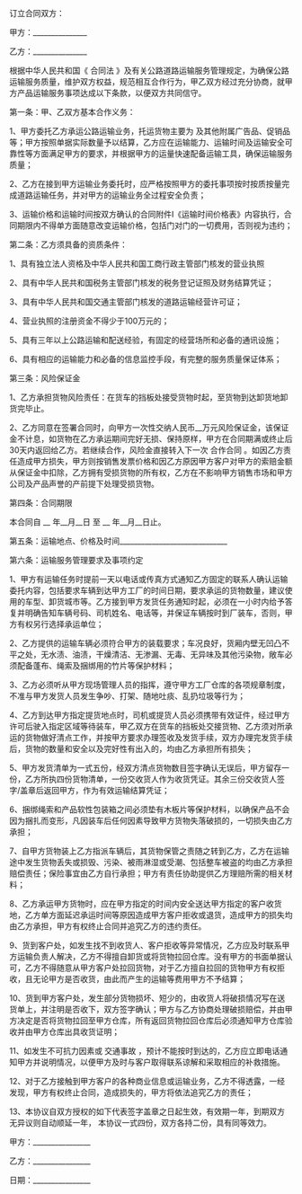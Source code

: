 
 


订立合同双方：


甲方：_______________


乙方：_______________


根据中华人民共和国《
合同法
》及有关公路道路运输服务管理规定，为确保公路运输服务质量，维护双方权益，规范相互合作行为，甲乙双方经过充分协商，就甲方产品运输服务事项达成以下条款，以便双方共同信守。


第一条：甲、乙双方基本合作义务：


1、甲方委托乙方承运公路运输业务，托运货物主要为 及其他附属广告品、促销品等；甲方按照单据实际数量予以结算，乙方应在运输能力、运输时间及运输安全可靠性等方面满足甲方的要求，并根据甲方的运量快速配备运输工具，确保运输服务质量；


2、乙方在接到甲方运输业务委托时，应严格按照甲方的委托事项按时按质按量完成道路运输任务，并对甲方的运输业务全过程安全负责；


3、运输价格和运输时间按双方确认的合同附件I《运输时间价格表》内容执行，合同期限内不得单方面随意改变运输价格，包括门对门的一切费用，否则视为违约；


第二条：乙方须具备的资质条件：


1、具有独立法人资格及中华人民共和国工商行政主管部门核发的营业执照


2、具有中华人民共和国税务主管部门核发的税务登记证照及财务结算凭证；


3、具有中华人民共和国交通主管部门核发的道路运输经营许可证；


4、营业执照的注册资金不得少于100万元的；


5、具有三年以上公路运输和配送经验，有固定的经营场所和必备的通讯设施；


6、具有相应的运输能力和必备的信息监控手段，有完整的服务质量保证体系；


第三条：风险保证金


1、乙方承担货物风险责任：在货车的挡板处接受货物时起，至货物到达卸货地卸货完毕止。


2、乙方同意在签署合同时，向甲方一次性交纳人民币__万元风险保证金，该保证金不计息，如货物在乙方承运期间完好无损、保持原样，甲方在合同期满或终止后30天内返回给乙方。若继续合作，风险金直接转入下一次
合作合同
。如因乙方责任造成甲方损失，甲方则按销售发票价格和因乙方原因甲方客户对甲方的索赔金额从保证金中扣除，乙方拥有受损货物的所有权，乙方在不影响甲方销售市场和甲方公司及产品声誉的产前提下处理受损货物。


第四条：合同期限


本合同自 __ 年__月__日 至 __ 年__月__日止。


第五条：运输地点、价格及时间______________________________


第六条：运输服务管理要求及事项约定


1、甲方有运输任务时提前一天以电话或传真方式通知乙方固定的联系人确认运输委托内容，包括要求车辆到达甲方工厂的时间日期，要求承运的货物数量，建议使用的车型、卸货城市等。乙方接到甲方发货任务通知时起，必须在一小时内给予答复并明确告知车辆号码、司机姓名、电话等，并保证车辆按时到厂装车，否则，甲方有权另行选择承运单位；


2、乙方提供的运输车辆必须符合甲方的装载要求；车况良好，货厢内壁无凹凸不平之处，无水渍、油渍，干燥清洁、无渗漏、无毒、无异味及其他污染物，敞车必须配备蓬布、绳索及捆绑用的竹片等保护材料；


3、乙方必须听从甲方现场管理人员的指挥，遵守甲方工厂仓库的各项规章制度，不准与甲方发货人员发生争吵、打架、随地吐痰、乱扔垃圾等行为；


4、乙方到达甲方指定提货地点时，司机或提货人员必须携带有效证件，经过甲方许可后驶入指定区域等待装车，甲乙双方在货车的挡板处交接货物、乙方须对所承运的货物做好清点工作，并按甲方要求办理签收及发货手续，双方办理完发货手续后，货物的数量和安全以及完好性有出入的，均由乙方承担所有损失；


5、甲方发货清单为一式五份，经双方清点货物数目签字确认无误后，甲方留存一份，乙方所执四份货物清单，一份交收货人作为收货凭证。其余三份交收货人签字/盖章后返回甲方，作为有效运输结算凭证；


6、捆绑绳索和产品软性包装箱之间必须垫有木板片等保护材料，以确保产品不会因为捆扎而变形，凡因装车后任何因素导致甲方货物失落破损的，一切损失由乙方承担；


7、自甲方货物装上乙方指派车辆后，其货物保管之责随之转到乙方，乙方在运输途中发生货物丢失或损毁、污染、被雨淋湿或受潮、包括整车被盗的均由乙方承担赔偿责任；保险事宜由乙方自行承担；甲方有责任协助提供乙方理赔所需的相关材料；


8、乙方承运甲方货物时，应在甲方指定的时间内安全送达甲方指定的客户收货地，乙方单方面延迟承运时间等原因造成甲方客户拒收或退货，造成甲方的损失均由乙方承担，甲方有权终止合同并追究乙方的违约责任。


9、货到客户处，如发生找不到收货人、客户拒收等异常情况，乙方应及时联系甲方运输负责人解决，乙方不得擅自卸货或将货物拉回仓库。没有甲方的书面单据认可，乙方不得随意从甲方客户处拉回货物，对于乙方擅自拉回的货物甲方有权拒收，且无论甲方是否收货，由此而产生的运输等费用甲方不予结算；


10、货到甲方客户处，发生部分货物损坏、短少的，由收货人将破损情况写在送货单上，并注明是否收下，双方签字确认；甲方与乙方协商处理破损赔偿，并由甲方决定是否将货物拉回至甲方仓库，所有返回货物拉回仓库后必须通知甲方仓库验收并由甲方仓库出具收货证明；


11、如发生不可抗力因素或
交通事故
，预计不能按时到达的，乙方应立即电话通知甲方并说明情况，以便甲方及时与客户取得联系谅解和采取相应的补救措施。


12、对于乙方接触到甲方客户的各种商业信息或运输业务，乙方不得透露，一经发现，甲方有权终止合同，造成损失的，甲方将依法追究乙方的责任；


13、本协议自双方授权的如下代表签字盖章之日起生效，有效期一年，到期双方无异议则自动顺延一年， 本协议一式四份，双方各持二份，具有同等效力。


甲方：________________


乙方：________________


日期：________________

 


 

 
 
 
 
 
  


  
 

  


  


  
 
 
 
 

